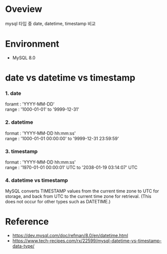 # Oveview
mysql 타입 중 date, datetime, timestamp 비교

# Environment
* MySQL 8.0

# date vs datetime vs timestamp
### 1. date
foramt : 'YYYY-MM-DD'<br>
range : '1000-01-01' to '9999-12-31'

### 2. datetime
format : 'YYYY-MM-DD hh:mm:ss'<br>
range : '1000-01-01 00:00:00' to '9999-12-31 23:59:59'

### 3. timestamp
format : 'YYYY-MM-DD hh:mm:ss'<br>
range : '1970-01-01 00:00:01' UTC to '2038-01-19 03:14:07' UTC

### 4. datetime vs timestamp
MySQL converts TIMESTAMP values from the current time zone to UTC for storage, and back from UTC to the current time zone for retrieval. (This does not occur for other types such as DATETIME.)

# Reference
* https://dev.mysql.com/doc/refman/8.0/en/datetime.html
* https://www.tech-recipes.com/rx/22599/mysql-datetime-vs-timestamp-data-type/
